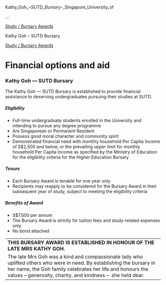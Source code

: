 Kathy_Goh_–_SUTD_Bursary_-_Singapore_University_of



…

 [Study / Bursary Awards](/admissions/undergraduate/financing-options-and-aid/financial-aid/study-bursary-awards) 

Kathy Goh – SUTD Bursary

[Study / Bursary Awards](https://www.sutd.edu.sg/admissions/undergraduate/financing-options-and-aid/financial-aid/study-bursary-awards)

Financial options and aid
=========================

### Kathy Goh — SUTD Bursary



The Kathy Goh — SUTD Bursary is established to provide financial assistance to deserving undergraduates pursuing their studies at SUTD.



##### **Eligibility**



* Full-time undergraduate students enrolled in the University and intending to pursue any degree programme
* Are Singaporean or Permanent Resident
* Possess good moral character and community spirit
* Demonstrated financial need with monthly household Per Capita Income of S$2,500 and below, or the prevailing upper limit for monthly household Per Capita Income as specified by the Ministry of Education for the eligibility criteria for the Higher Education Bursary


##### **Tenure**



* Each Bursary Award is tenable for one year only
* Recipients may reapply to be considered for the Bursary Award in their subsequent year of study, subject to meeting the eligibility criteria


##### **Benefits of Award**



* S$7,500 per annum
* The Bursary Award is strictly for tuition fees and study-related expenses only
* No bond attached


|  |
| --- |
| **THIS BURSARY AWARD IS ESTABLISHED IN HONOUR OF THE LATE MRS KATHY GOH.** |
| The late Mrs Goh was a kind and compassionate lady who uplifted others who were in need. By establishing the bursary in her name, the Goh family celebrates her life and honours the values – generosity, charity, and kindness –  she held dear. |

